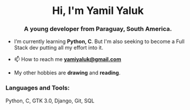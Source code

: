 <h1 align="center">Hi, I'm Yamil Yaluk</h1>
<h3 align="center">A young developer from Paraguay, South America.</h3>

- I’m currently learning **Python, C**. But I'm also seeking to become a Full Stack dev putting all my effort into it.

- 📫 How to reach me **yamiyaluk@gmail.com**

- My other hobbies are **drawing** and **reading**.


<h3 align="left">Languages and Tools:</h3>
<p align="left"> Python, C, GTK 3.0, Django, Git, SQL</p>
